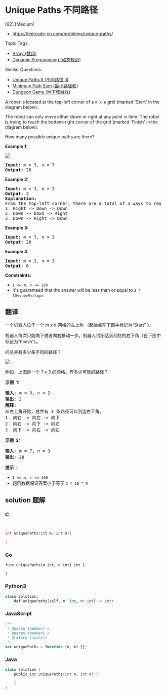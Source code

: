 # Unique Paths 不同路径

[62] [Medium]

- https://leetcode-cn.com/problems/unique-paths/

Topic Tags:

- [Array (数组)](https://leetcode-cn.com/tag/array/)
- [Dynamic Programming (动态规划)](https://leetcode-cn.com/tag/dynamic-programming/)

Similar Questions:

- [Unique Paths II (不同路径 II)](https://leetcode-cn.com/problems/unique-paths-ii/)
- [Minimum Path Sum (最小路径和)](https://leetcode-cn.com/problems/minimum-path-sum/)
- [Dungeon Game (地下城游戏)](https://leetcode-cn.com/problems/dungeon-game/)

A robot is located at the top-left corner of a `m x n` grid (marked 'Start' in the diagram below).

The robot can only move either down or right at any point in time. The robot is trying to reach the bottom-right corner of the grid (marked 'Finish' in the diagram below).

How many possible unique paths are there?

**Example 1:**

![](https://assets.leetcode.com/uploads/2018/10/22/robot_maze.png)

<pre><strong>Input:</strong> m = 3, n = 7
<strong>Output:</strong> 28
</pre>

**Example 2:**

<pre><strong>Input:</strong> m = 3, n = 2
<strong>Output:</strong> 3
<strong>Explanation:</strong>
From the top-left corner, there are a total of 3 ways to reach the bottom-right corner:
1. Right -&gt; Down -&gt; Down
2. Down -&gt; Down -&gt; Right
3. Down -&gt; Right -&gt; Down
</pre>

**Example 3:**

<pre><strong>Input:</strong> m = 7, n = 3
<strong>Output:</strong> 28
</pre>

**Example 4:**

<pre><strong>Input:</strong> m = 3, n = 3
<strong>Output:</strong> 6
</pre>

**Constraints:**

- `1 <= m, n <= 100`
- It's guaranteed that the answer will be less than or equal to `2 * 10<sup>9</sup>`.

## 翻译

一个机器人位于一个 _m x n_ 网格的左上角 （起始点在下图中标记为“Start” ）。

机器人每次只能向下或者向右移动一步。机器人试图达到网格的右下角（在下图中标记为“Finish”）。

问总共有多少条不同的路径？

![](https://assets.leetcode-cn.com/aliyun-lc-upload/uploads/2018/10/22/robot_maze.png)

例如，上图是一个 7 x 3 的网格。有多少可能的路径？

**示例  1:**

<pre><strong>输入:</strong> m = 3, n = 2
<strong>输出:</strong> 3
<strong>解释:</strong>
从左上角开始，总共有 3 条路径可以到达右下角。
1. 向右 -&gt; 向右 -&gt; 向下
2. 向右 -&gt; 向下 -&gt; 向右
3. 向下 -&gt; 向右 -&gt; 向右
</pre>

**示例  2:**

<pre><strong>输入:</strong> m = 7, n = 3
<strong>输出:</strong> 28</pre>

**提示：**

- `1 <= m, n <= 100`
- 题目数据保证答案小于等于 `2 * 10 ^ 9`

## solution 题解

### C

```c


int uniquePaths(int m, int n){

}
```

### Go

```golang
func uniquePaths(m int, n int) int {

}
```

### Python3

```python
class Solution:
    def uniquePaths(self, m: int, n: int) -> int:
```

### JavaScript

```javascript
/**
 * @param {number} m
 * @param {number} n
 * @return {number}
 */
var uniquePaths = function (m, n) {};
```

### Java

```java
class Solution {
    public int uniquePaths(int m, int n) {

    }
}
```
